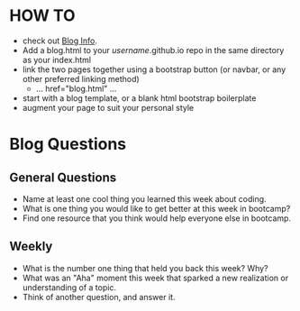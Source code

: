 # HOW TO
* check out [Blog Info](https://github.com/bootcamp-s19/Resources/blob/master/README.md#blog-info).
* Add a blog.html to your _username_.github.io repo in the same directory as your index.html
* link the two pages together using a bootstrap button (or navbar, or any other preferred linking method)
  * ... href="blog.html" ...
* start with a blog template, or a blank html bootstrap boilerplate
* augment your page to suit your personal style

# Blog Questions

## General Questions
* Name at least one cool thing you learned this week about coding.
* What is one thing you would like to get better at this week in bootcamp?
* Find one resource that you think would help everyone else in bootcamp.

## Weekly  
* What is the number one thing that held you back this week? Why?
* What was an "Aha" moment this week that sparked a new realization or understanding of a topic.
* Think of another question, and answer it.
